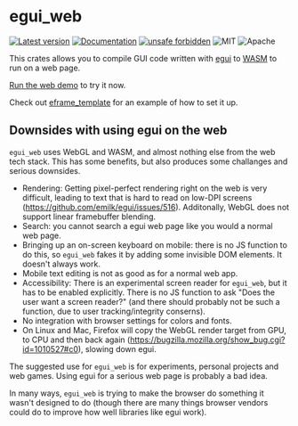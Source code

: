 # egui_web

[![Latest version](https://img.shields.io/crates/v/egui_web.svg)](https://crates.io/crates/egui_web)
[![Documentation](https://docs.rs/egui_web/badge.svg)](https://docs.rs/egui_web)
[![unsafe forbidden](https://img.shields.io/badge/unsafe-forbidden-success.svg)](https://github.com/rust-secure-code/safety-dance/)
![MIT](https://img.shields.io/badge/license-MIT-blue.svg)
![Apache](https://img.shields.io/badge/license-Apache-blue.svg)

This crates allows you to compile GUI code written with [egui](https://crates.io/crates/egui) to [WASM](https://en.wikipedia.org/wiki/WebAssembly) to run on a web page.

[Run the web demo](https://emilk.github.io/egui/index.html) to try it now.

Check out [eframe_template](https://github.com/emilk/eframe_template) for an example of how to set it up.

## Downsides with using egui on the web

`egui_web` uses WebGL and WASM, and almost nothing else from the web tech stack. This has some benefits, but also produces some challanges and serious downsides.

* Rendering: Getting pixel-perfect rendering right on the web is very difficult, leading to text that is hard to read on low-DPI screens (https://github.com/emilk/egui/issues/516). Additonally, WebGL does not support linear framebuffer blending.
* Search: you cannot search a egui web page like you would a normal web page.
* Bringing up an on-screen keyboard on mobile: there is no JS function to do this, so `egui_web` fakes it by adding some invisible DOM elements. It doesn't always work.
* Mobile text editing is not as good as for a normal web app.
* Accessibility: There is an experimental screen reader for `egui_web`, but it has to be enabled explicitly. There is no JS function to ask "Does the user want a screen reader?" (and there should probably not be such a function, due to user tracking/integrity conserns).
* No integration with browser settings for colors and fonts.
* On Linux and Mac, Firefox will copy the WebGL render target from GPU, to CPU and then back again (https://bugzilla.mozilla.org/show_bug.cgi?id=1010527#c0), slowing down egui.

The suggested use for `egui_web` is for experiments, personal projects and web games. Using egui for a serious web page is probably a bad idea.

In many ways, `egui_web` is trying to make the browser do something it wasn't designed to do (though there are many things browser vendors could do to improve how well libraries like egui work).
